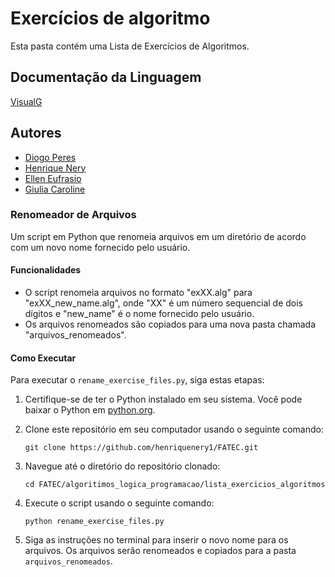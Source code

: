 # Exercícios de algoritmo

Esta pasta contém uma Lista de Exercícios de Algoritmos.

## Documentação da Linguagem

[VisualG](https://www.acad.cefetmg.br/uploads/MATERIAIS_AULAS/340988-A_Linguagem_de_Programa%C3%A7%C3%A3o_do_VisuAlg.pdf)

## Autores

- [Diogo Peres]()
- [Henrique Nery](https://github.com/henriquenery1)
- [Ellen Eufrasio]()
- [Giulia Caroline](https://github.com/GiuCaroline)


### Renomeador de Arquivos

Um script em Python que renomeia arquivos em um diretório de acordo com um novo nome fornecido pelo usuário.

#### Funcionalidades

- O script renomeia arquivos no formato "exXX.alg" para "exXX_new_name.alg", onde "XX" é um número sequencial de dois dígitos e "new_name" é o nome fornecido pelo usuário.
- Os arquivos renomeados são copiados para uma nova pasta chamada "arquivos_renomeados".

#### Como Executar

Para executar o `rename_exercise_files.py`, siga estas etapas:

1. Certifique-se de ter o Python instalado em seu sistema. Você pode baixar o Python em [python.org](https://www.python.org/downloads/).

2. Clone este repositório em seu computador usando o seguinte comando:

   ```
   git clone https://github.com/henriquenery1/FATEC.git
   ```

3. Navegue até o diretório do repositório clonado:

   ```
   cd FATEC/algoritimos_logica_programacao/lista_exercicios_algoritmos
   ```

4. Execute o script usando o seguinte comando:

   ```
   python rename_exercise_files.py
   ```

5. Siga as instruções no terminal para inserir o novo nome para os arquivos. Os arquivos serão renomeados e copiados para a pasta `arquivos_renomeados`.